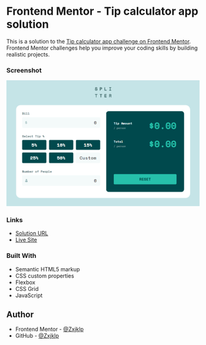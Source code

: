 # Frontend Mentor - Tip calculator app solution

This is a solution to the [Tip calculator app challenge on Frontend Mentor](https://www.frontendmentor.io/challenges/tip-calculator-app-ugJNGbJUX). Frontend Mentor challenges help you improve your coding skills by building realistic projects.


### Screenshot

![](./screenshot.png)

### Links

- [Solution URL](https://www.frontendmentor.io/solutions/time-tracking-dashboard-solution-using-css-grid-4jOyGarTs5)
- [Live Site](https://zxjklp.github.io/tip-calculator-app-main/)

### Built With

- Semantic HTML5 markup
- CSS custom properties
- Flexbox
- CSS Grid
- JavaScript

## Author

- Frontend Mentor - [@Zxjklp](https://www.frontendmentor.io/profile/Zxjklp)
- GitHub - [@Zxjklp](https://github.com/Zxjklp)
